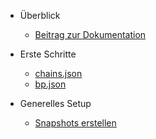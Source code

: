 <!-- docs/_sidebar.md -->

- Überblick
  - [Beitrag zur Dokumentation](de/überblick/beitragen.md)

- Erste Schritte
  - [chains.json](de/erste-schritte/chains-json.md)
  - [bp.json](de/erste-schritte/bp-json.md)

- Generelles Setup
  - [Snapshots erstellen](de/generelles-setup/snapshots-erstellen.md)
